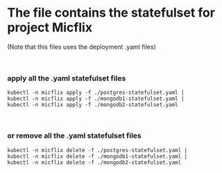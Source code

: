 # The file contains the statefulset for project Micflix
(Note that this files uses the deployment .yaml files)

&nbsp;
### apply all the .yaml statefulset files
```
kubectl -n micflix apply -f ./postgres-statefulset.yaml |
kubectl -n micflix apply -f ./mongodb1-statefulset.yaml |
kubectl -n micflix apply -f ./mongodb2-statefulset.yaml 
```


&nbsp;
### or remove all the .yaml statefulset files
```
kubectl -n micflix delete -f ./postgres-statefulset.yaml |
kubectl -n micflix delete -f ./mongodb1-statefulset.yaml |
kubectl -n micflix delete -f ./mongodb2-statefulset.yaml 
```

